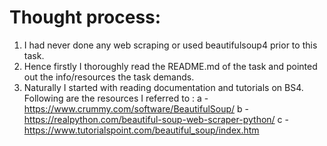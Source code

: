 # Thought process: 
1) I had never done any web scraping or used beautifulsoup4 prior to this task.
2) Hence firstly I thoroughly read the README.md of the task and
pointed out the info/resources the task demands. 
3) Naturally I started with reading documentation and 
tutorials on BS4. Following are the resources I referred to :
  a - https://www.crummy.com/software/BeautifulSoup/
  b - https://realpython.com/beautiful-soup-web-scraper-python/
  c - https://www.tutorialspoint.com/beautiful_soup/index.htm